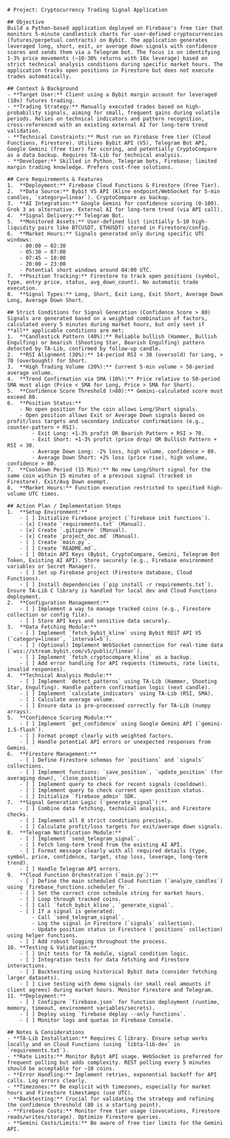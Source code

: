     # Project: Cryptocurrency Trading Signal Application

    ## Objective
    Build a Python-based application deployed on Firebase's free tier that monitors 5-minute candlestick charts for user-defined cryptocurrencies (futures/perpetual contracts) on Bybit. The application generates leveraged long, short, exit, or average down signals with confidence scores and sends them via a Telegram bot. The focus is on identifying 1-3% price movements (~10-30% returns with 10x leverage) based on strict technical analysis conditions during specific market hours. The application tracks open positions in Firestore but does not execute trades automatically.

    ## Context & Background
    - **Target User:** Client using a Bybit margin account for leveraged (10x) futures trading.
    - **Trading Strategy:** Manually executed trades based on high-probability signals, aiming for small, frequent gains during volatile periods. Relies on technical indicators and pattern recognition, cross-referenced with an existing external AI for long-term trend validation.
    - **Technical Constraints:** Must run on Firebase free tier (Cloud Functions, Firestore). Utilizes Bybit API (V5), Telegram Bot API, Google Gemini (free tier) for scoring, and potentially CryptoCompare as a data backup. Requires TA-Lib for technical analysis.
    - **Developer:** Skilled in Python, Telegram bots, Firebase; limited margin trading knowledge. Prefers cost-free solutions.

    ## Core Requirements & Features
    1.  **Deployment:** Firebase Cloud Functions & Firestore (Free Tier).
    2.  **Data Source:** Bybit V5 API (Kline endpoint/WebSocket for 5-min candles, `category=linear`). CryptoCompare as backup.
    3.  **AI Integration:** Google Gemini for confidence scoring (0-100). Grok 3 as alternative. External AI for long-term trend (via API call).
    4.  **Signal Delivery:** Telegram Bot.
    5.  **Monitored Assets:** User-defined list (initially 5-10 high-liquidity pairs like BTCUSDT, ETHUSDT) stored in Firestore/config.
    6.  **Market Hours:** Signals generated only during specific UTC windows:
        - 00:00 – 02:30
        - 05:30 – 07:00
        - 07:45 – 10:00
        - 20:00 – 23:00
        - Potential short windows around 04:00 UTC.
    7.  **Position Tracking:** Firestore to track open positions (symbol, type, entry price, status, avg_down_count). No automatic trade execution.
    8.  **Signal Types:** Long, Short, Exit Long, Exit Short, Average Down Long, Average Down Short.

    ## Strict Conditions for Signal Generation (Confidence Score > 80)
    Signals are generated based on a weighted combination of factors, calculated every 5 minutes during market hours, but only sent if **all** applicable conditions are met:
    1.  **Candlestick Pattern (40%):** Reliable bullish (Hammer, Bullish Engulfing) or bearish (Shooting Star, Bearish Engulfing) pattern detected by TA-Lib, confirmed by follow-up candle.
    2.  **RSI Alignment (30%):** 14-period RSI < 30 (oversold) for Long, > 70 (overbought) for Short.
    3.  **High Trading Volume (20%):** Current 5-min volume > 50-period average volume.
    4.  **Trend Confirmation via SMA (10%):** Price relative to 50-period SMA must align (Price < SMA for Long, Price > SMA for Short).
    5.  **Confidence Score Threshold (>80):** Gemini-calculated score must exceed 80.
    6.  **Position Status:**
        - No open position for the coin allows Long/Short signals.
        - Open position allows Exit or Average Down signals based on profit/loss targets and secondary indicator confirmations (e.g., counter-pattern + RSI).
            - Exit Long: +1-3% profit OR Bearish Pattern + RSI > 70.
            - Exit Short: +1-3% profit (price drop) OR Bullish Pattern + RSI < 30.
            - Average Down Long: -2% loss, high volume, confidence > 80.
            - Average Down Short: +2% loss (price rise), high volume, confidence > 80.
    7.  **Cooldown Period (15 Min):** No new Long/Short signal for the same coin within 15 minutes of a previous signal (tracked in Firestore). Exit/Avg Down exempt.
    8.  **Market Hours:** Function execution restricted to specified high-volume UTC times.

    ## Action Plan / Implementation Steps
    1.  **Setup Environment:**
        - [ ] Initialize Firebase project (`firebase init functions`).
        - [x] Create `requirements.txt` (Manual).
        - [x] Create `.gitignore` (Manual).
        - [x] Create `project_doc.md` (Manual).
        - [ ] Create `main.py`.
        - [ ] Create `README.md`.
        - [ ] Obtain API Keys (Bybit, CryptoCompare, Gemini, Telegram Bot Token, Existing AI API). Store securely (e.g., Firebase environment variables or Secret Manager).
        - [ ] Set up Firebase project (Firestore database, Cloud Functions).
        - [ ] Install dependencies (`pip install -r requirements.txt`). Ensure TA-Lib C library is handled for local dev and Cloud Functions deployment.
    2.  **Configuration Management:**
        - [ ] Implement a way to manage tracked coins (e.g., Firestore collection or config file).
        - [ ] Store API keys and sensitive data securely.
    3.  **Data Fetching Module:**
        - [ ] Implement `fetch_bybit_kline` using Bybit REST API V5 (`category=linear`, `interval=5`).
        - [ ] (Optional) Implement WebSocket connection for real-time data (`wss://stream.bybit.com/v5/public/linear`).
        - [ ] Implement `fetch_cryptocompare_kline` as a backup.
        - [ ] Add error handling for API requests (timeouts, rate limits, invalid responses).
    4.  **Technical Analysis Module:**
        - [ ] Implement `detect_patterns` using TA-Lib (Hammer, Shooting Star, Engulfing). Handle pattern confirmation logic (next candle).
        - [ ] Implement `calculate_indicators` using TA-Lib (RSI, SMA).
        - [ ] Calculate average volume.
        - [ ] Ensure data is pre-processed correctly for TA-Lib (numpy arrays).
    5.  **Confidence Scoring Module:**
        - [ ] Implement `get_confidence` using Google Gemini API (`gemini-1.5-flash`).
        - [ ] Format prompt clearly with weighted factors.
        - [ ] Handle potential API errors or unexpected responses from Gemini.
    6.  **Firestore Management:**
        - [ ] Define Firestore schemas for `positions` and `signals` collections.
        - [ ] Implement functions: `save_position`, `update_position` (for averaging down), `close_position`.
        - [ ] Implement query to check for recent signals (cooldown).
        - [ ] Implement query to check current open position status.
        - [ ] Initialize `firebase_admin` SDK.
    7.  **Signal Generation Logic (`generate_signal`):**
        - [ ] Combine data fetching, technical analysis, and Firestore checks.
        - [ ] Implement all 8 strict conditions precisely.
        - [ ] Calculate profit/loss targets for exit/average down signals.
    8.  **Telegram Notification Module:**
        - [ ] Implement `send_telegram_signal`.
        - [ ] Fetch long-term trend from the existing AI API.
        - [ ] Format message clearly with all required details (type, symbol, price, confidence, target, stop loss, leverage, long-term trend).
        - [ ] Handle Telegram API errors.
    9.  **Cloud Function Orchestration (`main.py`):**
        - [ ] Define the main scheduled Cloud Function (`analyze_candles`) using `firebase_functions.scheduler_fn`.
        - [ ] Set the correct cron schedule string for market hours.
        - [ ] Loop through tracked coins.
        - [ ] Call `fetch_bybit_kline`, `generate_signal`.
        - [ ] If a signal is generated:
            - Call `send_telegram_signal`.
            - Log the signal in Firestore (`signals` collection).
            - Update position status in Firestore (`positions` collection) using helper functions.
        - [ ] Add robust logging throughout the process.
    10. **Testing & Validation:**
        - [ ] Unit tests for TA module, signal condition logic.
        - [ ] Integration tests for data fetching and Firestore interactions.
        - [ ] Backtesting using historical Bybit data (consider fetching larger datasets).
        - [ ] Live testing with demo signals (or small real amounts if client agrees) during market hours. Monitor Firestore and Telegram.
    11. **Deployment:**
        - [ ] Configure `firebase.json` for function deployment (runtime, memory, timeout, environment variables/secrets).
        - [ ] Deploy using `firebase deploy --only functions`.
        - [ ] Monitor logs and quotas in Firebase Console.

    ## Notes & Considerations
    - **TA-Lib Installation:** Requires C library. Ensure setup works locally and on Cloud Functions (using `libta-lib-dev` in `requirements.txt`).
    - **Rate Limits:** Monitor Bybit API usage. WebSocket is preferred for frequent polling but adds complexity. REST polling every 5 minutes should be acceptable for ~10 coins.
    - **Error Handling:** Implement retries, exponential backoff for API calls. Log errors clearly.
    - **Timezones:** Be explicit with timezones, especially for market hours and Firestore timestamps (use UTC).
    - **Backtesting:** Crucial for validating the strategy and refining the confidence threshold (80 is a starting point).
    - **Firebase Costs:** Monitor free tier usage (invocations, Firestore reads/writes/storage). Optimize Firestore queries.
    - **Gemini Costs/Limits:** Be aware of free tier limits for the Gemini API.

